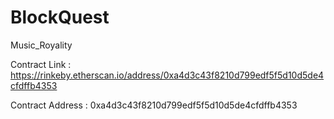 # BlockQuest


Music_Royality 


Contract Link :
https://rinkeby.etherscan.io/address/0xa4d3c43f8210d799edf5f5d10d5de4cfdffb4353


Contract Address : 0xa4d3c43f8210d799edf5f5d10d5de4cfdffb4353
